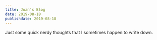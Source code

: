 ```yaml
---
title: Joan's Blog
date: 2019-08-18
publishdate: 2019-08-18
---
```


Just some quick nerdy thoughts that I sometimes happen to write down.
